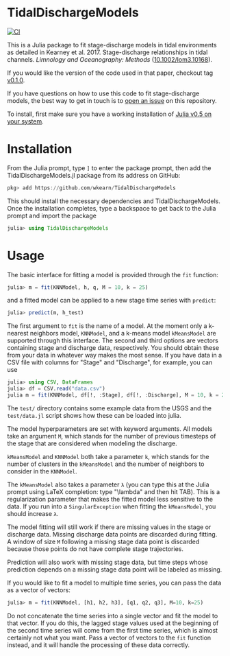 # TidalDischargeModels

[![CI](https://github.com/wkearn/TidalDischargeModels.jl/actions/workflows/ci.yaml/badge.svg)](https://github.com/wkearn/TidalDischargeModels.jl/actions/workflows/ci.yaml)

This is a Julia package to fit stage-discharge models in tidal environments as detailed in Kearney et al. 2017. Stage-discharge relationships in tidal channels. *Limnology and Oceanography: Methods* ([10.1002/lom3.10168](http://dx.doi.org/10.1002/lom3.10168)).

If you would like the version of the code used in that paper, checkout tag [v0.1.0](https://github.com/wkearn/TidalDischargeModels.jl/tree/v0.1.0).

If you have questions on how to use this code to fit stage-discharge models, the best way to get in touch is to [open an issue](https://github.com/wkearn/TidalDischargeModels.jl/issues/new) on this repository.

To install, first make sure you have a working installation of [Julia v0.5 on your system](http://julialang.org/downloads/).

# Installation

From the Julia prompt, type `]` to enter the package prompt, then add
the TidalDischargeModels.jl package from its address on GitHub:

```julia
pkg> add https://github.com/wkearn/TidalDischargeModels
```

This should install the necessary dependencies and
TidalDischargeModels. Once the installation completes, type a
backspace to get back to the Julia prompt and import the package

```julia
julia> using TidalDischargeModels
```

# Usage

The basic interface for fitting a model is provided through the `fit` function:

```julia
julia> m = fit(KNNModel, h, q, M = 10, k = 25)
```

and a fitted model can be applied to a new stage time series with `predict`:

```julia
julia> predict(m, h_test)
```

The first argument to `fit` is the name of a model. At the moment only
a k-nearest neighbors model, `KNNModel`, and a k-means model
`kMeansModel` are supported through this interface. The second and
third options are vectors containing stage and discharge data,
respectively. You should obtain these from your data in whatever way
makes the most sense. If you have data in a CSV file with columns for
"Stage" and "Discharge", for example, you can use

```julia
julia> using CSV, DataFrames
julia> df = CSV.read("data.csv")
julia m = fit(KNNModel, df[!, :Stage], df[!, :Discharge], M = 10, k = 25)
```

The `test/` directory contains some example data from the USGS and the
`test/data.jl` script shows how these can be loaded into julia.

The model hyperparameters are set with keyword arguments. All models
take an argument `M`, which stands for the number of previous timesteps
of the stage that are considered when modeling the discharge.

`kMeansModel` and `KNNModel` both take a parameter `k`, which stands
for the number of clusters in the `kMeansModel` and the number of
neighbors to consider in the `KNNModel`.

The `kMeansModel` also takes a parameter `λ` (you can type this at the
Julia prompt using LaTeX completion: type "\lambda" and then hit
TAB). This is a regularization parameter that makes the fitted model
less sensitive to the data. If you run into a `SingularException` when
fitting the `kMeansModel`, you should increase `λ`.

The model fitting will still work if there are missing values in the
stage or discharge data. Missing discharge data points are discarded
during fitting. A window of size `M` following a missing stage data
point is discarded because those points do not have complete stage
trajectories.

Prediction will also work with missing stage data, but time steps
whose prediction depends on a missing stage data point will be labeled
as missing.

If you would like to fit a model to multiple time series, you can pass
the data as a vector of vectors:

```julia
julia> m = fit(KNNModel, [h1, h2, h3], [q1, q2, q3], M=10, k=25)
```

Do not concatenate the time series into a single vector and fit the
model to that vector. If you do this, the lagged stage values used at
the beginning of the second time series will come from the first time
series, which is almost certainly not what you want. Pass a vector of
vectors to the `fit` function instead, and it will handle the
processing of these data correctly.




